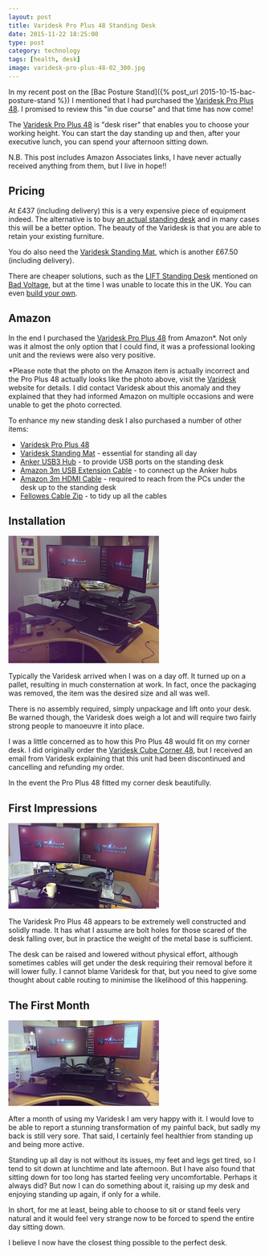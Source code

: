 ```yaml
--- 
layout: post 
title: Varidesk Pro Plus 48 Standing Desk
date: 2015-11-22 18:25:00
type: post 
category: technology
tags: [health, desk]
image: varidesk-pro-plus-48-02_300.jpg
---
```


In my recent post on the [Bac Posture Stand]({% post_url 2015-10-15-bac-posture-stand %}) I mentioned that I had purchased the [Varidesk Pro Plus 48].
I promised to review this "in due course" and that time has now come!

<!--more-->

The [Varidesk Pro Plus 48] is "desk riser" that enables you to choose your working height. 
You can start the day standing up and then, after your executive lunch, you can spend your afternoon sitting down.

N.B. This post includes Amazon Associates links, I have never actually received anything from them, but I live in hope!!


## Pricing

At £437 (including delivery) this is a very expensive piece of equipment indeed. 
The alternative is to buy [an actual standing desk] and in many cases this will be a better option. 
The beauty of the Varidesk is that you are able to retain your existing furniture. 

You do also need the [Varidesk Standing Mat], which is another £67.50 (including delivery).

There are cheaper solutions, such as the [LIFT Standing Desk] mentioned on [Bad Voltage], but at the time I was unable to locate this in the UK. 
You can even [build your own].


## Amazon

In the end I purchased the [Varidesk Pro Plus 48] from Amazon*. 
Not only was it almost the only option that I could find, it was a professional looking unit and the reviews were also very positive. 

*Please note that the photo on the Amazon item is actually incorrect and the Pro Plus 48 actually looks like the photo above, visit the [Varidesk] website for details. 
I did contact Varidesk about this anomaly and they explained that they had informed Amazon on multiple occasions and were unable to get the photo corrected. 

To enhance my new standing desk I also purchased a number of other items:

 * [Varidesk Pro Plus 48]
 * [Varidesk Standing Mat] - essential for standing all day
 * [Anker USB3 Hub] - to provide USB ports on the standing desk
 * [Amazon 3m USB Extension Cable] - to connect up the Anker hubs
 * [Amazon 3m HDMI Cable] - required to reach from the PCs under the desk up to the standing desk
 * [Fellowes Cable Zip] - to tidy up all the cables


## Installation

<a href="/assets/varidesk-pro-plus-48-02.jpg"><img src="/assets/varidesk-pro-plus-48-02_300.jpg" class="image-right"></a>

Typically the Varidesk arrived when I was on a day off. It turned up on a pallet, resulting in much consternation at work. 
In fact, once the packaging was removed, the item was the desired size and all was well. 

There is no assembly required, simply unpackage and lift onto your desk.
Be warned though, the Varidesk does weigh a lot and will require two fairly strong people to manoeuvre it into place. 

I was a little concerned as to how this Pro Plus 48 would fit on my corner desk. 
I did originally order the [Varidesk Cube Corner 48](https://web.archive.org/web/20150906071124/http://www.varidesk.com/cubicle-standing-desk-cube-corner-48), but I received an email from Varidesk explaining that this unit had been discontinued and cancelling and refunding my order.

In the event the Pro Plus 48 fitted my corner desk beautifully.

## First Impressions

<a href="/assets/varidesk-pro-plus-48-01.jpg"><img src="/assets/varidesk-pro-plus-48-01_300.jpg" class="image-left"></a>

The Varidesk Pro Plus 48 appears to be extremely well constructed and solidly made. 
It has what I assume are bolt holes for those scared of the desk falling over, but in practice the weight of the metal base is sufficient.

The desk can be raised and lowered without physical effort, although sometimes cables will get under the desk requiring their removal before it will lower fully. 
I cannot blame Varidesk for that, but you need to give some thought about cable routing to minimise the likelihood of this happening.


## The First Month

<a href="/assets/varidesk-pro-plus-48-03.jpg"><img src="/assets/varidesk-pro-plus-48-03_300.jpg" class="image-right"></a>

After a month of using my Varidesk I am very happy with it. 
I would love to be able to report a stunning transformation of my painful back, but sadly my back is still very sore. 
That said, I certainly feel healthier from standing up and being more active. 

Standing up all day is not without its issues, my feet and legs get tired, so I tend to sit down at lunchtime and late afternoon. 
But I have also found that sitting down for too long has started feeling very uncomfortable. 
Perhaps it always did? 
But now I can do something about it, raising up my desk and enjoying standing up again, if only for a while.

In short, for me at least, being able to choose to sit or stand feels very natural and it would feel very strange now to be forced to spend the entire day sitting down.

I believe I now have the closest thing possible to the perfect desk.


[Bad Voltage]: http://www.badvoltage.org/2015/09/17/1x50/
[Lift Standing Desk]: http://www.amazon.co.uk/gp/product/B00NR2AA8U/ref=as_li_tl?ie=UTF8&camp=1634&creative=19450&creativeASIN=B00NR2AA8U&linkCode=as2&tag=robsquadnet-21
[Varidesk]: http://uk.varidesk.com/varidesk-pro-plus-48
[Varidesk Pro Plus 48]: http://www.amazon.co.uk/gp/product/B00UKES3S2/ref=as_li_tl?ie=UTF8&camp=1634&creative=19450&creativeASIN=B00UKES3S2&linkCode=as2&tag=robsquadnet-21
[Varidesk Standing Mat]: http://www.amazon.co.uk/gp/product/B00IU4FMOM/ref=as_li_tl?ie=UTF8&camp=1634&creative=19450&creativeASIN=B00IU4FMOM&linkCode=as2&tag=robsquadnet-21
[Cable Tidy]: http://www.amazon.co.uk/dp/B001GXQUKO
[Fellowes Cable Zip]: http://www.amazon.co.uk/gp/product/B001IVOPJ2/ref=as_li_tl?ie=UTF8&camp=1634&creative=19450&creativeASIN=B001IVOPJ2&linkCode=as2&tag=robsquadnet-21
[Anker USB3 Hub]: http://www.amazon.co.uk/gp/product/B00O0L2NWI/ref=as_li_tl?ie=UTF8&camp=1634&creative=19450&creativeASIN=B00O0L2NWI&linkCode=as2&tag=robsquadnet-21
[Amazon 3m HDMI Cable]: http://www.amazon.co.uk/gp/product/B003L1ZYYW/ref=as_li_tl?ie=UTF8&camp=1634&creative=19450&creativeASIN=B003L1ZYYW&linkCode=as2&tag=robsquadnet-21
[Amazon 3m USB Extension Cable]: http://www.amazon.co.uk/gp/product/B00NH12O5I/ref=as_li_tl?ie=UTF8&camp=1634&creative=19450&creativeASIN=B00NH12O5I&linkCode=as2&tag=robsquadnet-21
[build your own]: http://lifehacker.com/5929765/make-yourself-a-standing-desk-this-weekend
[an actual standing desk]: http://www.ikea.com/gb/en/campaigns/home-office/standing-desks.html

